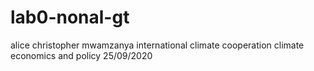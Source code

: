 # lab0-nonal-gt
alice christopher mwamzanya
international climate cooperation
climate economics and policy
25/09/2020
